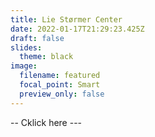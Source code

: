 ```yaml
---
title: Lie Størmer Center
date: 2022-01-17T21:29:23.425Z
draft: false
slides:
  theme: black
image:
  filename: featured
  focal_point: Smart
  preview_only: false
---
```

\-- Cklick here ---